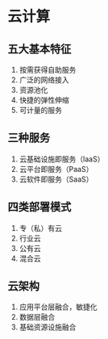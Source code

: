 # 云计算

## 五大基本特征

1. 按需获得自助服务
2. 广泛的网络接入
3. 资源池化
4. 快捷的弹性伸缩
5. 可计量的服务

## 三种服务

1. 云基础设施即服务（laaS）
2. 云平台即服务（PaaS）
3. 云软件即服务（SaaS）

## 四类部署模式

1. 专（私）有云
2. 行业云
3. 公有云
4. 混合云

## 云架构

1. 应用平台层融合，敏捷化
2. 数据层融合
3. 基础资源设施融合